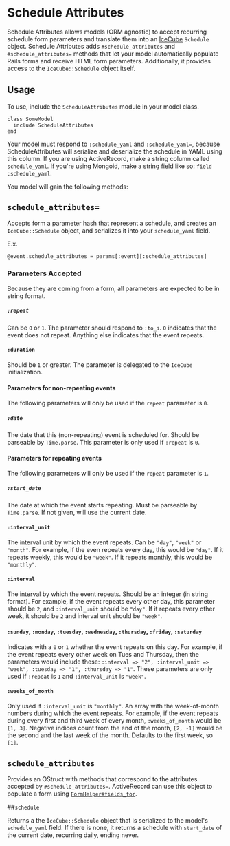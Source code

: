 # Schedule Attributes

Schedule Attributes allows models (ORM agnostic) to accept recurring schedule form parameters and translate them into an [IceCube](https://github.com/seejohnrun/ice_cube/) `Schedule` object. Schedule Attributes adds `#schedule_attributes` and `#schedule_attributes=` methods that let your model automatically populate Rails forms and receive HTML form parameters. Additionally, it provides access to the `IceCube::Schedule` object itself.

## Usage

To use, include the `ScheduleAttributes` module in your model class.

    class SomeModel
      include ScheduleAttributes
    end

Your model must respond to `:schedule_yaml` and `:schedule_yaml=`, because ScheduleAttributes will serialize and deserialize the schedule in YAML using this column.  If you are using ActiveRecord, make a string column called `schedule_yaml`. If you're using Mongoid, make a string field like so: `field :schedule_yaml`.

You model will gain the following methods:

## `schedule_attributes=`

Accepts form a parameter hash that represent a schedule, and creates an `IceCube::Schedule` object, and serializes it into your `schedule_yaml` field.

E.x.

    @event.schedule_attributes = params[:event][:schedule_attributes]

### Parameters Accepted

Because they are coming from a form, all parameters are expected to be in string format.

##### `:repeat`

Can be `0` or `1`. The parameter should respond to `:to_i`. `0` indicates that the event does not repeat. Anything else indicates that the event repeats.

#### `:duration`

Should be `1` or greater.  The parameter is delegated to the `IceCube` initialization.

#### Parameters for non-repeating events

The following parameters will only be used if the `repeat` parameter is `0`.

##### `:date`

The date that this (non-repeating) event is scheduled for. Should be parseable by `Time.parse`. This parameter is only used if `:repeat` is `0`.

#### Parameters for repeating events

The following parameters will only be used if the `repeat` parameter is `1`.

##### `:start_date`

The date at which the event starts repeating. Must be parseable by `Time.parse`. If not given, will use the current date.

#### `:interval_unit`

The interval unit by which the event repeats. Can be `"day"`, `"week"` or `"month"`. For example, if the even repeats every day, this would be `"day"`. If it repeats weekly, this would be `"week"`. If it repeats monthly, this would be `"monthly"`.

#### `:interval`

The interval by which the event repeats. Should be an integer (in string format). For example, if the event repeats every other day, this parameter should be `2`, and `:interval_unit` should be `"day"`. If it repeats every other week, it should be `2` and interval unit should be `"week"`.

#### `:sunday`, `:monday`, `:tuesday`, `:wednesday`, `:thursday`, `:friday`, `:saturday`

Indicates with a `0` or `1` whether the event repeats on this day. For example, if the event repeats every other week on Tues and Thursday, then the parameters would include these: `:interval => "2", :interval_unit => "week", :tuesday => "1", :thursday => "1"`. These parameters are only used if `:repeat` is `1` and `:interval_unit` is `"week"`.

#### `:weeks_of_month`
Only used if `:interval_unit` is `"monthly"`. An array with the week-of-month numbers during which the event repeats. For example, if the event repeats during every first and third week of every month, `:weeks_of_month` would be `[1, 3]`. Negative indices count from the end of the month, `[2, -1]` would be the second and the last week of the month. Defaults to the first week, so `[1]`.

## `schedule_attributes`

Provides an OStruct with methods that correspond to the attributes accepted by `#schedule_attributes=`. ActiveRecord can use this object to populate a form using [`FormHelper#fields_for`](http://apidock.com/rails/ActionView/Helpers/FormHelper/fields_for).

##`schedule`

Returns a the `IceCube::Schedule` object that is serialized to the model's `schedule_yaml` field. If there is none, it returns a schedule with `start_date` of the current date, recurring daily, ending never.
